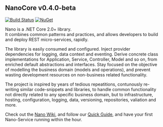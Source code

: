 ﻿## NanoCore v0.4.0-beta
[![Build Status](https://travis-ci.org/vivet/NanoCore.svg?branch=master)](https://travis-ci.org/vivet/NanoCore) [![NuGet](https://img.shields.io/nuget/dt/NanoCore.svg)](https://www.nuget.org/packages/NanoCore/)  

Nano is a .NET Core 2.0+ library.  
It combines common patterns and practices, and allows developers to build and deploy REST micro-services, rapidly.  

The library is easily consumed and configured. Inject provider dependencies for logging, data context and eventing. Derive concrete class implementations for Application, Service, Controller, Model and so on, from enriched default abstractions and interfaces. Stay focused on the objective of modelling the business domain (models and operations), and prevent wasting development resources on non-business related functionality.  

The project is inspired by years of tedious repeatitions, contunously re-writing similar code-snippets and libraries, to handle common functionality not directly related 
to any specific business domain, but to infrastructure, hosting, configuration, logging, data, versioning, repositories, valiation and more.  

Check out the [Nano Wiki](https://github.com/Nano-Services/Nano/wiki), and follow our [Quick Guide](https://github.com/Nano-Services/Nano/wiki/Quick-Guide), and have your first Nano-Service running within the hour.